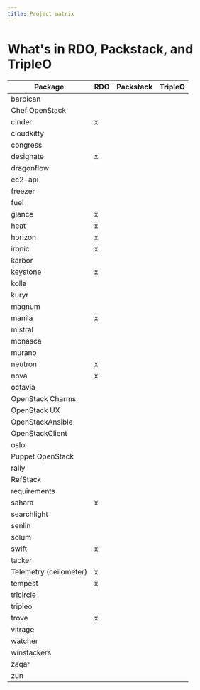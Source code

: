 ```yaml
---
title: Project matrix
---
```


# What's in RDO, Packstack, and TripleO

| Package | RDO | Packstack | TripleO |
|---------|-----|-----------|---------|
|barbican|   |   |   |
|Chef OpenStack|   |   |   |
|cinder| x  |   |   |
|cloudkitty|   |   |   |
|congress|   |   |   |
|designate|  x  |   |   |
|dragonflow|   |   |   |
|ec2-api|   |   |   |
|freezer|   |   |   |
|fuel|   |   |   |
|glance| x  |   |   |
|heat| x  |   |   |
|horizon|x   |   |   |
|ironic| x  |   |   |
|karbor|   |   |   |
|keystone| x  |   |   |
|kolla|   |   |   |
|kuryr|   |   |   |
|magnum|   |   |   |
|manila| x  |   |   |
|mistral|   |   |   |
|monasca|   |   |   |
|murano|   |   |   |
|neutron| x  |   |   |
|nova| x  |   |   |
|octavia|   |   |   |
|OpenStack Charms|   |   |   |
|OpenStack UX|   |   |   |
|OpenStackAnsible|   |   |   |
|OpenStackClient|   |   |   |
|oslo|   |   |   |
|Puppet OpenStack|   |   |   |
|rally|   |   |   |
|RefStack|   |   |   |
|requirements|   |   |   |
|sahara| x  |   |   |
|searchlight|   |   |   |
|senlin|   |   |   |
|solum|   |   |   |
|swift| x  |   |   |
|tacker|   |   |   |
|Telemetry (ceilometer)| x   |   |   |
|tempest | x  |   |   |
|tricircle|   |   |   |
|tripleo|   |   |   |
|trove| x   |   |   |
|vitrage|   |   |   |
|watcher|   |   |   |
|winstackers|   |   |   |
|zaqar|   |   |   |
|zun|   |   |   |


